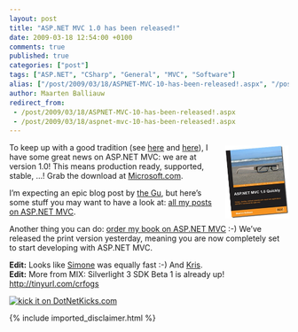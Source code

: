```yaml
---
layout: post
title: "ASP.NET MVC 1.0 has been released!"
date: 2009-03-18 12:54:00 +0100
comments: true
published: true
categories: ["post"]
tags: ["ASP.NET", "CSharp", "General", "MVC", "Software"]
alias: ["/post/2009/03/18/ASPNET-MVC-10-has-been-released!.aspx", "/post/2009/03/18/aspnet-mvc-10-has-been-released!.aspx"]
author: Maarten Balliauw
redirect_from:
 - /post/2009/03/18/ASPNET-MVC-10-has-been-released!.aspx
 - /post/2009/03/18/aspnet-mvc-10-has-been-released!.aspx
---
```

<p>
<img style="display: inline; margin: 5px 0px 5px 5px; width: 114px; height: 132px; border-width: 0px" src="/images/WindowsLiveWriter/AnnouncingmybookASP.NETMVC1.0Quickly_D7E4/184719754X_9c5c7835-7f2b-41b1-a4b4-43be5f7704d7.jpg" border="0" alt="ASP.NET MVC 1.0 Quickly" title="ASP.NET MVC 1.0 Quickly" width="114" height="132" align="right" />To keep up with a good tradition (see <a href="/post/2008/03/ASPNET-MVC-Framework-out-on-CodePlex.aspx" target="_blank">here</a> and <a href="/post/2008/05/27/ASPNET-MVC-framework-preview-3-released.aspx" target="_blank">here</a>), I have some great news on ASP.NET MVC: we are at version 1.0! This means production ready, supported, stable, &hellip;! Grab the download at <a href="http://www.microsoft.com/downloads/details.aspx?FamilyID=53289097-73ce-43bf-b6a6-35e00103cb4b&amp;displaylang=en" target="_blank">Microsoft.com</a>. 
</p>
<p>
I&rsquo;m expecting an epic blog post by <a href="http://weblogs.asp.net/scottgu/" target="_blank">the Gu</a>, but here&rsquo;s some stuff you may want to have a look at: <a href="/category/MVC.aspx" target="_blank">all my posts on ASP.NET MVC</a>. 
</p>
<p>
Another thing you can do: <a href="/post/2009/02/17/Announcing-my-book-ASPNET-MVC-10-Quickly.aspx" target="_blank">order my book on ASP.NET MVC</a> :-) We&rsquo;ve released the print version yesterday, meaning you are now completely set to start developing with ASP.NET MVC. 
</p>
<p>
<strong>Edit:</strong> Looks like <a href="http://codeclimber.net.nz/archive/2009/03/18/asp.net-mvc-goes-rtm-before-mix09.aspx" target="_blank">Simone</a> was equally fast :-)&nbsp;And <a href="http://blog.krisvandermast.com/ASPNETMVC1SeemsToBeOut.aspx" target="_blank">Kris</a>.<br />
<strong>Edit:</strong> More from MIX: Silverlight 3 SDK Beta 1 is already up! <a href="http://tinyurl.com/crfogs">http://tinyurl.com/crfogs</a> 
</p>
<p>
<a href="http://www.dotnetkicks.com/kick/?url=/post/2009/03/18/ASPNET-MVC-10-has-been-released!.aspx&amp;title=ASP.NET MVC 1.0 has been released!"><img src="http://www.dotnetkicks.com/Services/Images/KickItImageGenerator.ashx?url=/post/2009/03/18/ASPNET-MVC-10-has-been-released!.aspx" border="0" alt="kick it on DotNetKicks.com" width="82" height="18" /> </a>
</p>


{% include imported_disclaimer.html %}

